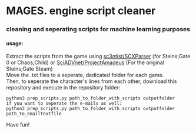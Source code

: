 # MAGES. engine script cleaner  
### cleaning and seperating scripts for machine learning purposes

#### usage:
Extract the scripts from the game using [sc3ntist/SCXParser](https://github.com/CommitteeOfZero/sc3ntist) (for Steins;Gate 0 or Chaos;Child) or [SciADVnet/ProjectAmadeus](https://github.com/CommitteeOfZero/SciAdv.Net) (For the original Steins;Gate Steam)  
Move the .txt files to a seperate, dedicated folder for each game.  
Then, to seperate the character's lines from each other, download this repository and execute in the repository folder:
```use
python3 prep_scripts.py path_to_folder_with_scripts outputfolder
if you want to seperate the e-mails as well:
python3 prep_scripts.py path_to_folder_with_scripts outputfolder path_to_emailtextfile
```
Have fun!